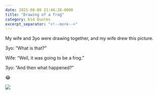 ```yaml
---
date: 2021-08-08 21:44:28-0000
title: "Drawing of a frog"
category: Kid Quotes
excerpt_separator: "<!--more-->"
---
```


My wife and 3yo were drawing together, and my wife drew this picture.

3yo: “What is that?”

Wife: “Well, it was going to be a frog.”

3yo: “And then what happened?”

😂

<img src="https://www.bennorris.blog/uploads/2021/809d49b59f.jpg"/>
<!--more-->